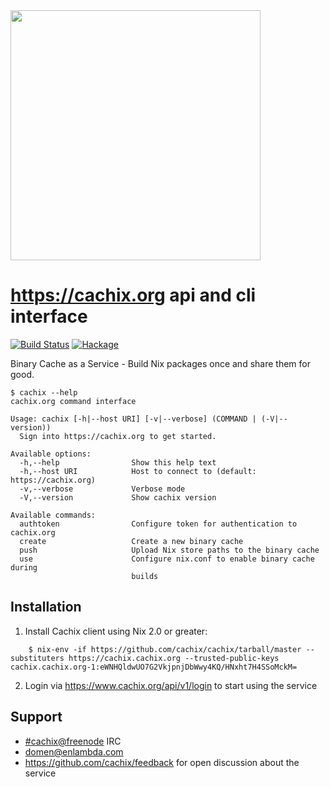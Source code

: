 <img src="https://cachix.org/images/logo.png" width="400">

# https://cachix.org api and cli interface

[![Build Status](https://travis-ci.com/cachix/cachix.svg?branch=master)](https://travis-ci.com/cachix/cachix)
[![Hackage](https://img.shields.io/hackage/v/cachix.svg)](https://hackage.haskell.org/package/cachix)

Binary Cache as a Service - Build Nix packages once and share them for good.

```
$ cachix --help
cachix.org command interface

Usage: cachix [-h|--host URI] [-v|--verbose] (COMMAND | (-V|--version))
  Sign into https://cachix.org to get started.

Available options:
  -h,--help                Show this help text
  -h,--host URI            Host to connect to (default: https://cachix.org)
  -v,--verbose             Verbose mode
  -V,--version             Show cachix version

Available commands:
  authtoken                Configure token for authentication to cachix.org
  create                   Create a new binary cache
  push                     Upload Nix store paths to the binary cache
  use                      Configure nix.conf to enable binary cache during
                           builds
```


## Installation

1. Install Cachix client using Nix 2.0 or greater:

```
    $ nix-env -if https://github.com/cachix/cachix/tarball/master --substituters https://cachix.cachix.org --trusted-public-keys cachix.cachix.org-1:eWNHQldwUO7G2VkjpnjDbWwy4KQ/HNxht7H4SSoMckM=
```

2. Login via https://www.cachix.org/api/v1/login to start using the service


## Support

- [#cachix@freenode](https://webchat.freenode.net/?channels=cachix) IRC
- [domen@enlambda.com](mailto:domen@enlambda.com)
- https://github.com/cachix/feedback for open discussion about the service
